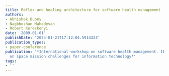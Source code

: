 ```yaml
---
title: Reflex and healing architecture for software health management
authors:
- Abhishek Dubey
- Nagbhushan Mahadevan
- Robert Kereskenyi
date: '2009-01-01'
publishDate: '2024-01-21T17:12:04.591432Z'
publication_types:
- paper-conference
publication: '*International workshop on software health management. IEEE conference
  on space mission challenges for information technology*'
tags:
- ''
---
```

